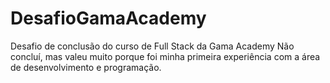 # DesafioGamaAcademy

Desafio de conclusão do curso de Full Stack da Gama Academy
Não concluí, mas valeu muito porque foi minha primeira experiência com a área de desenvolvimento e programação.
